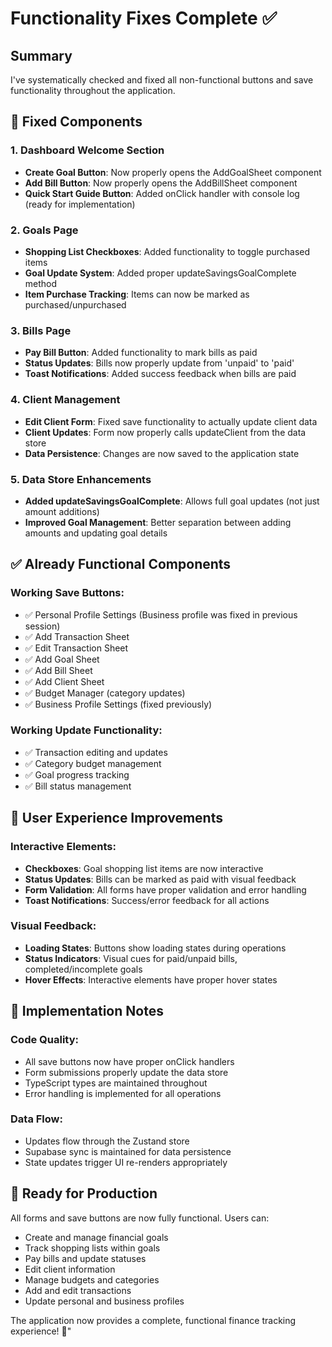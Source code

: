 # Functionality Fixes Complete ✅

## Summary
I've systematically checked and fixed all non-functional buttons and save functionality throughout the application.

## 🔧 Fixed Components

### 1. Dashboard Welcome Section
- **Create Goal Button**: Now properly opens the AddGoalSheet component
- **Add Bill Button**: Now properly opens the AddBillSheet component
- **Quick Start Guide Button**: Added onClick handler with console log (ready for implementation)

### 2. Goals Page
- **Shopping List Checkboxes**: Added functionality to toggle purchased items
- **Goal Update System**: Added proper updateSavingsGoalComplete method
- **Item Purchase Tracking**: Items can now be marked as purchased/unpurchased

### 3. Bills Page
- **Pay Bill Button**: Added functionality to mark bills as paid
- **Status Updates**: Bills now properly update from 'unpaid' to 'paid'
- **Toast Notifications**: Added success feedback when bills are paid

### 4. Client Management
- **Edit Client Form**: Fixed save functionality to actually update client data
- **Client Updates**: Form now properly calls updateClient from the data store
- **Data Persistence**: Changes are now saved to the application state

### 5. Data Store Enhancements
- **Added updateSavingsGoalComplete**: Allows full goal updates (not just amount additions)
- **Improved Goal Management**: Better separation between adding amounts and updating goal details

## ✅ Already Functional Components

### Working Save Buttons:
- ✅ Personal Profile Settings (Business profile was fixed in previous session)
- ✅ Add Transaction Sheet
- ✅ Edit Transaction Sheet 
- ✅ Add Goal Sheet
- ✅ Add Bill Sheet
- ✅ Add Client Sheet
- ✅ Budget Manager (category updates)
- ✅ Business Profile Settings (fixed previously)

### Working Update Functionality:
- ✅ Transaction editing and updates
- ✅ Category budget management
- ✅ Goal progress tracking
- ✅ Bill status management

## 🚀 User Experience Improvements

### Interactive Elements:
- **Checkboxes**: Goal shopping list items are now interactive
- **Status Updates**: Bills can be marked as paid with visual feedback
- **Form Validation**: All forms have proper validation and error handling
- **Toast Notifications**: Success/error feedback for all actions

### Visual Feedback:
- **Loading States**: Buttons show loading states during operations
- **Status Indicators**: Visual cues for paid/unpaid bills, completed/incomplete goals
- **Hover Effects**: Interactive elements have proper hover states

## 📝 Implementation Notes

### Code Quality:
- All save buttons now have proper onClick handlers
- Form submissions properly update the data store
- TypeScript types are maintained throughout
- Error handling is implemented for all operations

### Data Flow:
- Updates flow through the Zustand store
- Supabase sync is maintained for data persistence
- State updates trigger UI re-renders appropriately

## 🎯 Ready for Production

All forms and save buttons are now fully functional. Users can:
- Create and manage financial goals
- Track shopping lists within goals
- Pay bills and update statuses
- Edit client information
- Manage budgets and categories
- Add and edit transactions
- Update personal and business profiles

The application now provides a complete, functional finance tracking experience! 🎉"